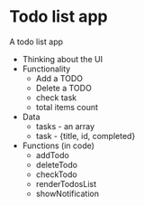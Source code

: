 # Todo list app
A todo list app


- Thinking about the UI
- Functionality
	- Add a TODO
	- Delete a TODO
	- check task
	- total items count
- Data
	- tasks - an array
	- task - {title, id, completed}
- Functions (in code)
	- addTodo
	- deleteTodo
	- checkTodo
	- renderTodosList
	- showNotification